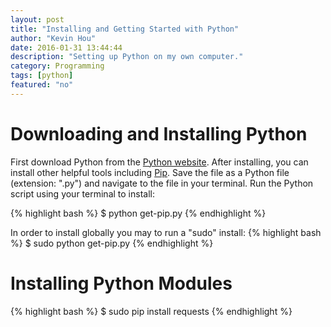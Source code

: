```yaml
---
layout: post
title: "Installing and Getting Started with Python"
author: "Kevin Hou"
date: 2016-01-31 13:44:44
description: "Setting up Python on my own computer."
category: Programming
tags: [python]
featured: "no"
---
```

# Downloading and Installing Python
First download Python from the <a href="https://www.python.org/downloads/">Python website</a>. After installing, you can install other helpful tools including <a href="https://bootstrap.pypa.io/get-pip.py">Pip</a>. Save the file as a Python file (extension: ".py") and navigate to the file in your terminal. Run the Python script using your terminal to install:

{% highlight bash %}
$ python get-pip.py
{% endhighlight %}

In order to install globally you may to run a "sudo" install:
{% highlight bash %}
$ sudo python get-pip.py
{% endhighlight %}

# Installing Python Modules
{% highlight bash %}
$ sudo pip install requests
{% endhighlight %}
